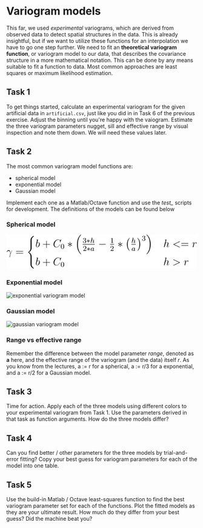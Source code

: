 # Variogram models

This far, we used *experimental* variograms, which are derived from observed data 
to detect spatial structures in the data. This is already insightful, but if we 
want to utilize these functions for an interpolation we have to go one step further.
We need to fit an **theoretical variogram function**, or variogram model to our 
data, that describes the covariance structure in a more mathematical notation.
This can be done by any means suitable to fit a function to data. Most common 
approaches are least squares or maximum likelihood estimation. 

## Task 1

To get things started, calculate an experimental variogram for the given 
artificial data in `artificial.csv`, just like you did in in Task 6 of the previous
exercise. Adjust the binning until you're happy with the vaiogram.  Estimate the 
three variogram parameters nugget, sill and effective range by visual inspection 
and note them down. We will need these values later.

## Task 2

The most common variogram model functions are: 

* spherical model
* exponential model
* Gaussian model

Implement each one as a Matlab/Octave function and use the *test_* scripts for 
development. The definitions of the models can be found below

### Spherical model

![spherical variogram model](spherical.svg)

### Exponential model

![exponential variogram model](http://latex.codecogs.com/svg.latex?\gamma%20=%20b%20+%20C_0%20*%20\left({1%20-%20e^{-\frac{h}{a}}}\right))

### Gaussian model

![gaussian variogram model](http://latex.codecogs.com/svg.latex?\gamma%20=%20b%20+%20c_0%20*%20\left({1%20-%20e^{-\frac{h^2}{a^2}}}\right))

### Range vs effective range

Remember the difference between the model parameter *range*, denoted as **a** here, 
and the effective range of the variogram (and the data) itself *r*. As you know from the
lectures, a := r for a spherical, a := r/3 for a exponential, and a := r/2 for a Gaussian
model.

## Task 3

Time for action. Apply each of the three models using different colors to your 
experimental variogram from Task 1. Use the parameters derived in that task 
as function arguments. How do the three models differ?

## Task 4

Can you find better / other parameters for the three models by 
trial-and-error fitting? Copy your best guess for variogram parameters for each 
of the model into one table.

## Task 5

Use the build-in Matlab / Octave least-squares function to find the best 
variogram parameter set for each of the functions. Plot the fitted models as they 
are your ultimate result. 
How much do they differ from  your best guess? Did the machine beat you?


